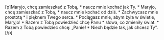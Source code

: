 [p]Maryjo, chcę zamieszkać z Tobą, * naucz mnie kochać jak Ty. * Maryjo, chcę zamieszkać z Tobą, * naucz mnie kochać od dziś. * Zachwycasz mnie prostotą * i pięknem Twego serca. * Pociągasz mnie, abym żyła w świetle, Maryjo! * Razem z Tobą powiedzieć chcę Panu * słowa, co zmieniły świat. * Razem z Tobą powiedzieć chcę: „Panie! * Niech będzie tak, jak chcesz Ty”.[/p]